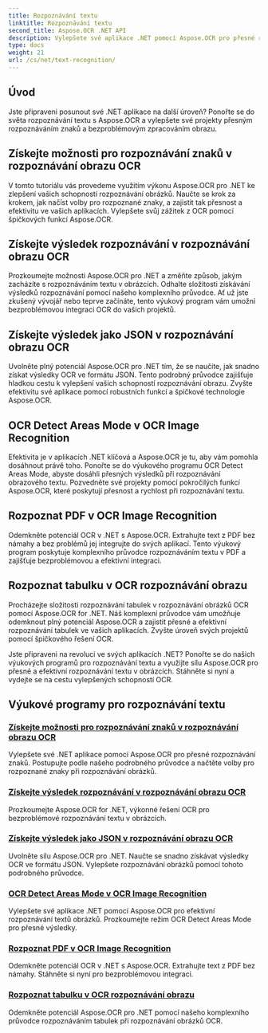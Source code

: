 ```yaml
---
title: Rozpoznávání textu
linktitle: Rozpoznávání textu
second_title: Aspose.OCR .NET API
description: Vylepšete své aplikace .NET pomocí Aspose.OCR pro přesné rozpoznávání znaků. Objevte výukové programy pro získávání možností, výsledků a formátů JSON v rozpoznávání obrazu OCR.
type: docs
weight: 21
url: /cs/net/text-recognition/
---
```

## Úvod

Jste připraveni posunout své .NET aplikace na další úroveň? Ponořte se do světa rozpoznávání textu s Aspose.OCR a vylepšete své projekty přesným rozpoznáváním znaků a bezproblémovým zpracováním obrazu.

## Získejte možnosti pro rozpoznávání znaků v rozpoznávání obrazu OCR

V tomto tutoriálu vás provedeme využitím výkonu Aspose.OCR pro .NET ke zlepšení vašich schopností rozpoznávání obrázků. Naučte se krok za krokem, jak načíst volby pro rozpoznané znaky, a zajistit tak přesnost a efektivitu ve vašich aplikacích. Vylepšete svůj zážitek z OCR pomocí špičkových funkcí Aspose.OCR.

## Získejte výsledek rozpoznávání v rozpoznávání obrazu OCR

Prozkoumejte možnosti Aspose.OCR pro .NET a změňte způsob, jakým zacházíte s rozpoznáváním textu v obrázcích. Odhalte složitosti získávání výsledků rozpoznávání pomocí našeho komplexního průvodce. Ať už jste zkušený vývojář nebo teprve začínáte, tento výukový program vám umožní bezproblémovou integraci OCR do vašich projektů.

## Získejte výsledek jako JSON v rozpoznávání obrazu OCR

Uvolněte plný potenciál Aspose.OCR pro .NET tím, že se naučíte, jak snadno získat výsledky OCR ve formátu JSON. Tento podrobný průvodce zajišťuje hladkou cestu k vylepšení vašich schopností rozpoznávání obrazu. Zvyšte efektivitu své aplikace pomocí robustních funkcí a špičkové technologie Aspose.OCR.

## OCR Detect Areas Mode v OCR Image Recognition

Efektivita je v aplikacích .NET klíčová a Aspose.OCR je tu, aby vám pomohla dosáhnout právě toho. Ponořte se do výukového programu OCR Detect Areas Mode, abyste dosáhli přesných výsledků při rozpoznávání obrazového textu. Pozvedněte své projekty pomocí pokročilých funkcí Aspose.OCR, které poskytují přesnost a rychlost při rozpoznávání textu.

## Rozpoznat PDF v OCR Image Recognition

Odemkněte potenciál OCR v .NET s Aspose.OCR. Extrahujte text z PDF bez námahy a bez problémů jej integrujte do svých aplikací. Tento výukový program poskytuje komplexního průvodce rozpoznáváním textu v PDF a zajišťuje bezproblémovou a efektivní integraci.

## Rozpoznat tabulku v OCR rozpoznávání obrazu

Procházejte složitosti rozpoznávání tabulek v rozpoznávání obrázků OCR pomocí Aspose.OCR for .NET. Náš komplexní průvodce vám umožňuje odemknout plný potenciál Aspose.OCR a zajistit přesné a efektivní rozpoznávání tabulek ve vašich aplikacích. Zvyšte úroveň svých projektů pomocí špičkového řešení OCR.

Jste připraveni na revoluci ve svých aplikacích .NET? Ponořte se do našich výukových programů pro rozpoznávání textu a využijte sílu Aspose.OCR pro přesné a efektivní rozpoznávání textu v obrázcích. Stáhněte si nyní a vydejte se na cestu vylepšených schopností OCR.
## Výukové programy pro rozpoznávání textu
### [Získejte možnosti pro rozpoznávání znaků v rozpoznávání obrazu OCR](./get-choices-for-recognized-characters/)
Vylepšete své .NET aplikace pomocí Aspose.OCR pro přesné rozpoznávání znaků. Postupujte podle našeho podrobného průvodce a načtěte volby pro rozpoznané znaky při rozpoznávání obrázků.
### [Získejte výsledek rozpoznávání v rozpoznávání obrazu OCR](./get-recognition-result/)
Prozkoumejte Aspose.OCR for .NET, výkonné řešení OCR pro bezproblémové rozpoznávání textu v obrázcích.
### [Získejte výsledek jako JSON v rozpoznávání obrazu OCR](./get-result-as-json/)
Uvolněte sílu Aspose.OCR pro .NET. Naučte se snadno získávat výsledky OCR ve formátu JSON. Vylepšete rozpoznávání obrázků pomocí tohoto podrobného průvodce.
### [OCR Detect Areas Mode v OCR Image Recognition](./ocr-detect-areas-mode/)
Vylepšete své aplikace .NET pomocí Aspose.OCR pro efektivní rozpoznávání textů obrázků. Prozkoumejte režim OCR Detect Areas Mode pro přesné výsledky.
### [Rozpoznat PDF v OCR Image Recognition](./recognize-pdf/)
Odemkněte potenciál OCR v .NET s Aspose.OCR. Extrahujte text z PDF bez námahy. Stáhněte si nyní pro bezproblémovou integraci.
### [Rozpoznat tabulku v OCR rozpoznávání obrazu](./recognize-table/)
Odemkněte potenciál Aspose.OCR pro .NET pomocí našeho komplexního průvodce rozpoznáváním tabulek při rozpoznávání obrázků OCR.